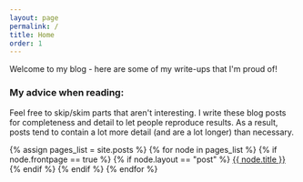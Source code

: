 ```yaml
---
layout: page
permalink: /
title: Home
order: 1
---
```


Welcome to my blog - here are some of my write-ups that I'm proud of! 

### My advice when reading:
Feel free to skip/skim parts that aren't interesting. I write these blog posts for completeness and detail to let people reproduce results. As a result, posts tend to contain a lot more detail (and are a lot longer) than necessary.

{% assign pages_list = site.posts %}
{% for node in pages_list %}
{% if node.frontpage == true %}
  {% if node.layout == "post" %}
  	<a href="{{ node.url }}">{{ node.title }}</a><br>
  {% endif %}
{% endif %}
{% endfor %}